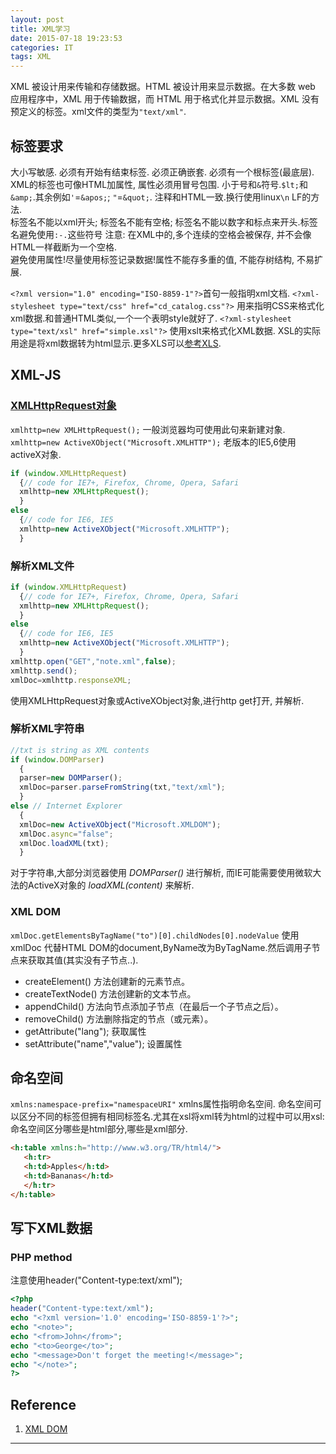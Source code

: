 ```yaml
---
layout: post
title: XML学习
date: 2015-07-18 19:23:53
categories: IT
tags: XML
---
```


XML 被设计用来传输和存储数据。HTML 被设计用来显示数据。在大多数 web 应用程序中，XML 用于传输数据，而 HTML 用于格式化并显示数据。XML 没有预定义的标签。xml文件的类型为`"text/xml"`.

## 标签要求

大小写敏感. 必须有开始有结束标签. 必须正确嵌套. 必须有一个根标签(最底层). XML的标签也可像HTML加属性, 属性必须用冒号包围. 小于号和`&`符号.`$lt;`和`&amp;`.其余例如`'`=`&apos;`; `"`=`&quot;`. 注释和HTML一致.换行使用linux`\n` LF的方法.  
标签名不能以xml开头; 标签名不能有空格; 标签名不能以数字和标点来开头.标签名避免使用`:-.`这些符号
注意: 在XML中的,多个连续的空格会被保存, 并不会像HTML一样截断为一个空格.  
避免使用属性!尽量使用标签记录数据!属性不能存多重的值, 不能存树结构, 不易扩展.

`<?xml version="1.0" encoding="ISO-8859-1"?>`首句一般指明xml文档.
`<?xml-stylesheet type="text/css" href="cd_catalog.css"?>` 用来指明CSS来格式化xml数据.和普通HTML类似,一个一个表明style就好了.
`<?xml-stylesheet type="text/xsl" href="simple.xsl"?>` 使用xslt来格式化XML数据. XSL的实际用途是将xml数据转为html显示.更多XLS可以[参考XLS](http://www.w3school.com.cn/xsl/index.asp).

## XML-JS

### [XMLHttpRequest对象](http://www.w3school.com.cn/xmldom/dom_http.asp)

`xmlhttp=new XMLHttpRequest();` 一般浏览器均可使用此句来新建对象.  
`xmlhttp=new ActiveXObject("Microsoft.XMLHTTP");` 老版本的IE5,6使用activeX对象.

~~~javascript
if (window.XMLHttpRequest)
  {// code for IE7+, Firefox, Chrome, Opera, Safari
  xmlhttp=new XMLHttpRequest();
  }
else
  {// code for IE6, IE5
  xmlhttp=new ActiveXObject("Microsoft.XMLHTTP");
  }
~~~

### 解析XML文件

~~~javascript
if (window.XMLHttpRequest)
  {// code for IE7+, Firefox, Chrome, Opera, Safari
  xmlhttp=new XMLHttpRequest();
  }
else
  {// code for IE6, IE5
  xmlhttp=new ActiveXObject("Microsoft.XMLHTTP");
  }
xmlhttp.open("GET","note.xml",false);
xmlhttp.send();
xmlDoc=xmlhttp.responseXML;
~~~

使用XMLHttpRequest对象或ActiveXObject对象,进行http get打开, 并解析.

### 解析XML字符串

~~~javascript
//txt is string as XML contents
if (window.DOMParser)
  {
  parser=new DOMParser();
  xmlDoc=parser.parseFromString(txt,"text/xml");
  }
else // Internet Explorer
  {
  xmlDoc=new ActiveXObject("Microsoft.XMLDOM");
  xmlDoc.async="false";
  xmlDoc.loadXML(txt);
  }
~~~
对于字符串,大部分浏览器使用 *DOMParser()* 进行解析, 而IE可能需要使用微软大法的ActiveX对象的 *loadXML(content)* 来解析.

### XML DOM

`xmlDoc.getElementsByTagName("to")[0].childNodes[0].nodeValue` 使用xmlDoc 代替HTML DOM的document,ByName改为ByTagName.然后调用子节点来获取其值(其实没有子节点..).

- createElement() 方法创建新的元素节点。
- createTextNode() 方法创建新的文本节点。
- appendChild() 方法向节点添加子节点（在最后一个子节点之后）。
- removeChild() 方法删除指定的节点（或元素）。
- getAttribute("lang"); 获取属性
- setAttribute("name","value"); 设置属性

## 命名空间

`xmlns:namespace-prefix="namespaceURI"` xmlns属性指明命名空间. 命名空间可以区分不同的标签但拥有相同标签名.尤其在xsl将xml转为html的过程中可以用xsl:命名空间区分哪些是html部分,哪些是xml部分.

~~~html
<h:table xmlns:h="http://www.w3.org/TR/html4/">
   <h:tr>
   <h:td>Apples</h:td>
   <h:td>Bananas</h:td>
   </h:tr>
</h:table>
~~~

## 写下XML数据

### PHP method
注意使用header("Content-type:text/xml");

~~~php
<?php
header("Content-type:text/xml");
echo "<?xml version='1.0' encoding='ISO-8859-1'?>";
echo "<note>";
echo "<from>John</from>";
echo "<to>George</to>";
echo "<message>Don't forget the meeting!</message>";
echo "</note>";
?>
~~~

## Reference
1. [XML DOM](http://www.w3school.com.cn/xmldom/index.asp)

------
